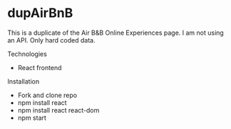 # dupAirBnB
This is a duplicate of the Air B&B Online Experiences page.  I am not using an API. Only hard coded data.

Technologies

* React frontend


Installation

* Fork and clone repo
* npm install react
* npm install react react-dom
* npm start